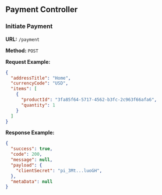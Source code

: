 ## Payment Controller

### Initiate Payment
**URL:** `/payment`

**Method:** `POST`

**Request Example:**
```json
{
  "addressTitle": "Home",
  "currencyCode": "USD",
  "items": [
    {
      "productId": "3fa85f64-5717-4562-b3fc-2c963f66afa6",
      "quantity": 1
    }
  ]
}
```
**Response Example:**
```json
{
  "success": true,
  "code": 200,
  "message": null,
  "payload": {
    "clientSecret": "pi_3Mt...luoGH",
  },
  "metaData": null
}
```
